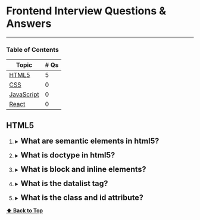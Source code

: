# Frontend Interview Questions & Answers

---

### Table of Contents

| Topic                     | # Qs |
| ------------------------- | ---- |
| [HTML5](#html5)           | 5    |
| [CSS](#css)               | 0    |
| [JavaScript](#javascript) | 0    |
| [React](#react)           | 0    |

## HTML5

1. <details><summary><span class="large-text">What are semantic elements in html5?</span></summary>

   Semantic elements in HTML5 are tags that add meaning to the structure of web documents beyond their visual representation. By using these elements, developers can create more descriptive and organized content, which benefits developers, users who rely on **assistive technologies** and **search engines** which can lead to a better search engine rankings.

   Some of the key semantic elements include _header_, _nav_, _main_ and _section_. Some non semantic elements are _div_ and _span_.

  </details>

2. <details><summary><span class="large-text">What is doctype in html5?</span></summary>

   In HTML5, the <!DOCTYPE> declaration is used to specify the type and version of the HTML being used in the web document. The purpose of the <!DOCTYPE> declaration is to tell the web browser which version of HTML to expect and how to parse and render the content.

   Including the <!DOCTYPE html> declaration in your HTML documents is important because it ensures that modern web browsers interpret and render the content correctly.

  </details>

3. <details><summary><span class="large-text">What is block and inline elements?</span></summary>

   Block-level elements create blocks of content that stack vertically, taking up the full width of their parent container, while inline elements flow within the text and do not create new lines.

   Common block-level elements include _div_, _p_, _header_ and _section_.

   Common inline elements include _span_, _img_, _br_ and _input_.

  </details>

4. <details><summary><span class="large-text">What is the datalist tag?</span></summary>

   The `datalist` tag is an HTML5 element that is used in conjunction with the `input` element to provide a predefined list of options for user input. It allows web developers to create a dropdown list of options that users can select from while entering data in an input field. The `datalist` element is particularly useful for autocompletion or suggesting valid options to users, thereby improving the user experience and data entry efficiency.

  </details>

5. <details><summary><span class="large-text">What is the class and id attribute?</span></summary>

   In HTML, the class and id attributes are used to add specific identifying information to elements, allowing developers to apply CSS styles or JavaScript functionality to those elements.

   You use IDs when you need unique identification for an element, and classes when you want to group elements with shared characteristics.

  </details>

**[⬆ Back to Top](#table-of-contents)**

<style>
  .large-text {
    font-size: 20px;
    font-weight: 700;
  }
</style>
